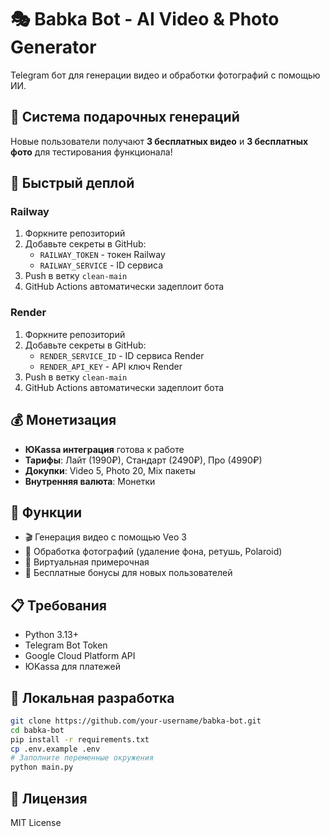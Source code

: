 # 🎭 Babka Bot - AI Video & Photo Generator

Telegram бот для генерации видео и обработки фотографий с помощью ИИ.

## 🎁 Система подарочных генераций

Новые пользователи получают **3 бесплатных видео** и **3 бесплатных фото** для тестирования функционала!

## 🚀 Быстрый деплой

### Railway
1. Форкните репозиторий
2. Добавьте секреты в GitHub:
   - `RAILWAY_TOKEN` - токен Railway
   - `RAILWAY_SERVICE` - ID сервиса
3. Push в ветку `clean-main`
4. GitHub Actions автоматически задеплоит бота

### Render
1. Форкните репозиторий
2. Добавьте секреты в GitHub:
   - `RENDER_SERVICE_ID` - ID сервиса Render
   - `RENDER_API_KEY` - API ключ Render
3. Push в ветку `clean-main`
4. GitHub Actions автоматически задеплоит бота

## 💰 Монетизация

- **ЮKassa интеграция** готова к работе
- **Тарифы**: Лайт (1990₽), Стандарт (2490₽), Про (4990₽)
- **Докупки**: Video 5, Photo 20, Mix пакеты
- **Внутренняя валюта**: Монетки

## 🎯 Функции

- 🎬 Генерация видео с помощью Veo 3
- 📸 Обработка фотографий (удаление фона, ретушь, Polaroid)
- 👗 Виртуальная примерочная
- 🎁 Бесплатные бонусы для новых пользователей

## 📋 Требования

- Python 3.13+
- Telegram Bot Token
- Google Cloud Platform API
- ЮKassa для платежей

## 🔧 Локальная разработка

```bash
git clone https://github.com/your-username/babka-bot.git
cd babka-bot
pip install -r requirements.txt
cp .env.example .env
# Заполните переменные окружения
python main.py
```

## 📝 Лицензия

MIT License
